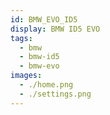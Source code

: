 ```yaml
---
id: BMW_EVO_ID5
display: BMW ID5 EVO
tags:
  - bmw
  - bmw-id5
  - bmw-evo
images:
  - ./home.png
  - ./settings.png
---
```

